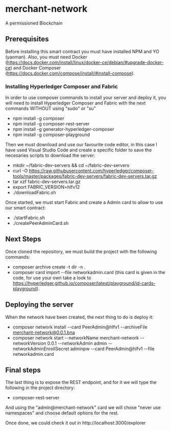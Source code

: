 # merchant-network

A permissioned Blockchain

## Prerequisites
Before installing this smart contract you must have installed NPM and YO (yaoman). Also, you must need Docker (https://docs.docker.com/install/linux/docker-ce/debian/#upgrade-docker-ce) and Docker Composer (https://docs.docker.com/compose/install/#install-compose).

### Installing Hyperledger Composer and Fabric
In order to use composer commands to install your server and deploy it, you will need to install Hyperledger Composer and Fabric with the next commands WITHOUT using "sudo" or "su"
- npm install -g composer
- npm install -g composer-rest-server
- npm install -g generator-hyperledger-composer
- npm install -g composer-playground

Then we must download and use our favourite code editor, in this case I have used Visual Studio Code and create a specific folder to save the necesaries scripts to download the server:

- mkdir ~/fabric-dev-servers && cd ~/fabric-dev-servers
- curl -O https://raw.githubusercontent.com/hyperledger/composer-tools/master/packages/fabric-dev-servers/fabric-dev-servers.tar.gz
- tar xzf fabric-dev-servers.tar.gz
- export FABRIC_VERSION=hlfv12
- ./downloadFabric.sh

Once started, we must start Fabric and create a Admin card to allow to use our smart contract:

- ./startFabric.sh
- ./createPeerAdminCard.sh

## Next Steps
Once cloned the repository, we must build the project with the following commands:

- composer archive create -t dir -n .
- composer card import --file networkadmin.card (this card is given in the code, for use your own take a look to https://hyperledger.github.io/composer/latest/playground/id-cards-playground).

## Deploying the server
When the network have been created, the next thing to do is deploy it:

- composer network install --card PeerAdmin@hlfv1 --archiveFile merchant-network@0.0.1.bna
- composer network start --networkName merchant-network --networkVersion 0.0.1 --networkAdmin admin --networkAdminEnrollSecret adminpw --card PeerAdmin@hlfv1 --file networkadmin.card

## Final steps
The last thing is to expose the REST endpoint, and for it we will type the following in the project directory:

- composer-rest-server

And using the "admin@merchant-network" card we will chose "never use namespaces" and choose default options for the rest.

Once done, we could check it out in http://localhost:3000/explorer
